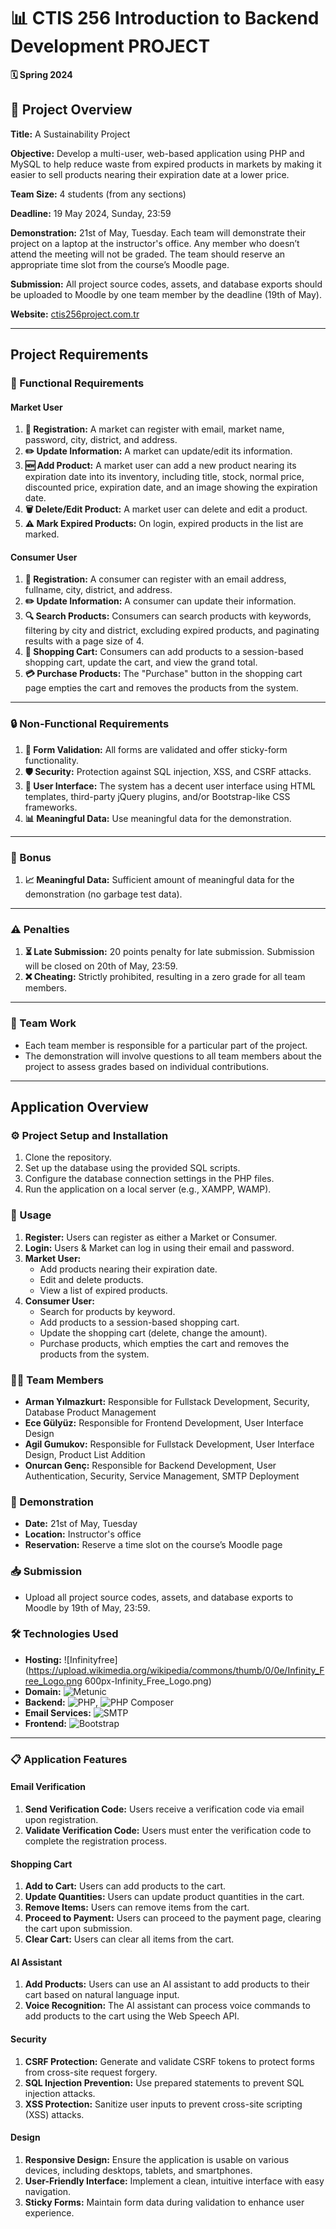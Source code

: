 # 📊 CTIS 256 Introduction to Backend Development PROJECT

**🗓️ Spring 2024**

## 📝 Project Overview
**Title:** A Sustainability Project

**Objective:** Develop a multi-user, web-based application using PHP and MySQL to help reduce waste from expired products in markets by making it easier to sell products nearing their expiration date at a lower price.

**Team Size:** 4 students (from any sections)

**Deadline:** 19 May 2024, Sunday, 23:59

**Demonstration:** 21st of May, Tuesday. Each team will demonstrate their project on a laptop at the instructor's office. Any member who doesn’t attend the meeting will not be graded. The team should reserve an appropriate time slot from the course’s Moodle page.

**Submission:** All project source codes, assets, and database exports should be uploaded to Moodle by one team member by the deadline (19th of May).

**Website:** [ctis256project.com.tr](http://ctis256project.com.tr)

---

## Project Requirements

### 🔧 Functional Requirements

#### Market User
1. **🔐 Registration:** A market can register with email, market name, password, city, district, and address.
2. **✏️ Update Information:** A market can update/edit its information.
3. **🆕 Add Product:** A market user can add a new product nearing its expiration date into its inventory, including title, stock, normal price, discounted price, expiration date, and an image showing the expiration date.
4. **🗑️ Delete/Edit Product:** A market user can delete and edit a product.
5. **⚠️ Mark Expired Products:** On login, expired products in the list are marked.

#### Consumer User
1. **🔐 Registration:** A consumer can register with an email address, fullname, city, district, and address.
2. **✏️ Update Information:** A consumer can update their information.
3. **🔍 Search Products:** Consumers can search products with keywords, filtering by city and district, excluding expired products, and paginating results with a page size of 4.
4. **🛒 Shopping Cart:** Consumers can add products to a session-based shopping cart, update the cart, and view the grand total.
5. **💳 Purchase Products:** The "Purchase" button in the shopping cart page empties the cart and removes the products from the system.

---

### 🔒 Non-Functional Requirements
1. **📝 Form Validation:** All forms are validated and offer sticky-form functionality.
2. **🛡️ Security:** Protection against SQL injection, XSS, and CSRF attacks.
3. **🎨 User Interface:** The system has a decent user interface using HTML templates, third-party jQuery plugins, and/or Bootstrap-like CSS frameworks.
4. **📊 Meaningful Data:** Use meaningful data for the demonstration.

---

### 🎁 Bonus
1. **📈 Meaningful Data:** Sufficient amount of meaningful data for the demonstration (no garbage test data).

---

### ⚠️ Penalties
1. **⏳ Late Submission:** 20 points penalty for late submission. Submission will be closed on 20th of May, 23:59.
2. **❌ Cheating:** Strictly prohibited, resulting in a zero grade for all team members.

---

### 👥 Team Work
- Each team member is responsible for a particular part of the project.
- The demonstration will involve questions to all team members about the project to assess grades based on individual contributions.

---

## Application Overview

### ⚙️ Project Setup and Installation
1. Clone the repository.
2. Set up the database using the provided SQL scripts.
3. Configure the database connection settings in the PHP files.
4. Run the application on a local server (e.g., XAMPP, WAMP).

### 🚀 Usage
1. **Register:** Users can register as either a Market or Consumer.
2. **Login:** Users & Market can log in using their email and password.
3. **Market User:**
   - Add products nearing their expiration date.
   - Edit and delete products.
   - View a list of expired products.
4. **Consumer User:**
   - Search for products by keyword.
   - Add products to a session-based shopping cart.
   - Update the shopping cart (delete, change the amount).
   - Purchase products, which empties the cart and removes the products from the system.

### 🧑‍💻 Team Members
- **Arman Yılmazkurt:** Responsible for Fullstack Development, Security, Database Product Management
- **Ece Gülyüz:** Responsible for Frontend Development, User Interface Design
- **Agil Gumukov:** Responsible for Fullstack Development, User Interface Design, Product List Addition
- **Onurcan Genç:** Responsible for Backend Development, User Authentication, Security, Service Management, SMTP Deployment

### 📅 Demonstration
- **Date:** 21st of May, Tuesday
- **Location:** Instructor's office
- **Reservation:** Reserve a time slot on the course’s Moodle page

### 📥 Submission
- Upload all project source codes, assets, and database exports to Moodle by 19th of May, 23:59.

### 🛠️ Technologies Used
- **Hosting:** ![Infinityfree](https://upload.wikimedia.org/wikipedia/commons/thumb/0/0e/Infinity_Free_Logo.png 600px-Infinity_Free_Logo.png)
- **Domain:** ![Metunic](https://www.metunic.com/img/metunic-logo-dark.svg)
- **Backend:** ![PHP](https://upload.wikimedia.org/wikipedia/commons/2/27/PHP-logo.svg), ![PHP Composer](https://upload.wikimedia.org/wikipedia/commons/1/1c/Composer-logo.svg)
- **Email Services:** ![SMTP](https://upload.wikimedia.org/wikipedia/commons/thumb/e/e5/SMTP_logo.svg/1200px-SMTP_logo.svg.png)
- **Frontend:** ![Bootstrap](https://upload.wikimedia.org/wikipedia/commons/b/b2/Bootstrap_logo.svg)


---

### 📋 Application Features

#### Email Verification
1. **Send Verification Code:** Users receive a verification code via email upon registration.
2. **Validate Verification Code:** Users must enter the verification code to complete the registration process.

#### Shopping Cart
1. **Add to Cart:** Users can add products to the cart.
2. **Update Quantities:** Users can update product quantities in the cart.
3. **Remove Items:** Users can remove items from the cart.
4. **Proceed to Payment:** Users can proceed to the payment page, clearing the cart upon submission.
5. **Clear Cart:** Users can clear all items from the cart.

#### AI Assistant
1. **Add Products:** Users can use an AI assistant to add products to their cart based on natural language input.
2. **Voice Recognition:** The AI assistant can process voice commands to add products to the cart using the Web Speech API.

#### Security
1. **CSRF Protection:** Generate and validate CSRF tokens to protect forms from cross-site request forgery.
2. **SQL Injection Prevention:** Use prepared statements to prevent SQL injection attacks.
3. **XSS Protection:** Sanitize user inputs to prevent cross-site scripting (XSS) attacks.

#### Design
1. **Responsive Design:** Ensure the application is usable on various devices, including desktops, tablets, and smartphones.
2. **User-Friendly Interface:** Implement a clean, intuitive interface with easy navigation.
3. **Sticky Forms:** Maintain form data during validation to enhance user experience.


